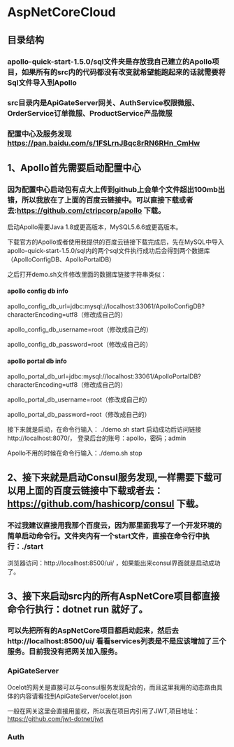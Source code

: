 # AspNetCoreCloud

## 目录结构

### apollo-quick-start-1.5.0/sql文件夹是存放我自己建立的Apollo项目，如果所有的src内的代码都没有改变就希望能跑起来的话就需要将Sql文件导入到Apollo

### src目录内是ApiGateServer网关、AuthService权限微服、OrderService订单微服、ProductService产品微服

### 配置中心及服务发现 https://pan.baidu.com/s/1FSLrnJBqc8rRN6RHn_CmHw

## 1、Apollo首先需要启动配置中心
### 因为配置中心启动包有点大上传到github上会单个文件超出100mb出错，所以我放在了上面的百度云链接中。可以直接下载或者去:https://github.com/ctripcorp/apollo 下载。

启动Apollo需要Java 1.8或更高版本，MySQL5.6.6或更高版本。

下载官方的Apollo或者使用我提供的百度云链接下载完成后，先在MySQL中导入apollo-quick-start-1.5.0/sql内的两个sql文件执行成功后会得到两个数据库（ApolloConfigDB、ApolloPortalDB）

之后打开demo.sh文件修改里面的数据库链接字符串类似：

#### apollo config db info

apollo_config_db_url=jdbc:mysql://localhost:33061/ApolloConfigDB?characterEncoding=utf8（修改成自己的）

apollo_config_db_username=root（修改成自己的）

apollo_config_db_password=root（修改成自己的）

#### apollo portal db info

apollo_portal_db_url=jdbc:mysql://localhost:33061/ApolloPortalDB?characterEncoding=utf8（修改成自己的）

apollo_portal_db_username=root（修改成自己的）

apollo_portal_db_password=root（修改成自己的）

接下来就是启动，在命令行输入： ./demo.sh start 启动成功后访问链接http://localhost:8070/， 登录后台的账号：apollo，密码；admin

Apollo不用的时候在命令行输入：./demo.sh stop

## 2、接下来就是启动Consul服务发现,一样需要下载可以用上面的百度云链接中下载或者去：https://github.com/hashicorp/consul 下载。

### 不过我建议直接用我那个百度云，因为那里面我写了一个开发环境的简单启动命令行。文件夹内有一个start文件，直接在命令行中执行：./start

浏览器访问：http://localhost:8500/ui/ ，如果能出来consul界面就是启动成功了。

## 3、接下来启动src内的所有AspNetCore项目都直接命令行执行：dotnet run 就好了。

### 可以先把所有的AspNetCore项目都启动起来，然后去http://localhost:8500/ui/ 看看services列表是不是应该增加了三个服务。目前我没有把网关加入服务。

### ApiGateServer

Ocelot的网关是直接可以与consul服务发现配合的，而且这里我用的动态路由具体的内容请看找到ApiGateServer/ocelot.json

一般在网关这里会直接用鉴权，所以我在项目内引用了JWT,项目地址：https://github.com/jwt-dotnet/jwt

### Auth




